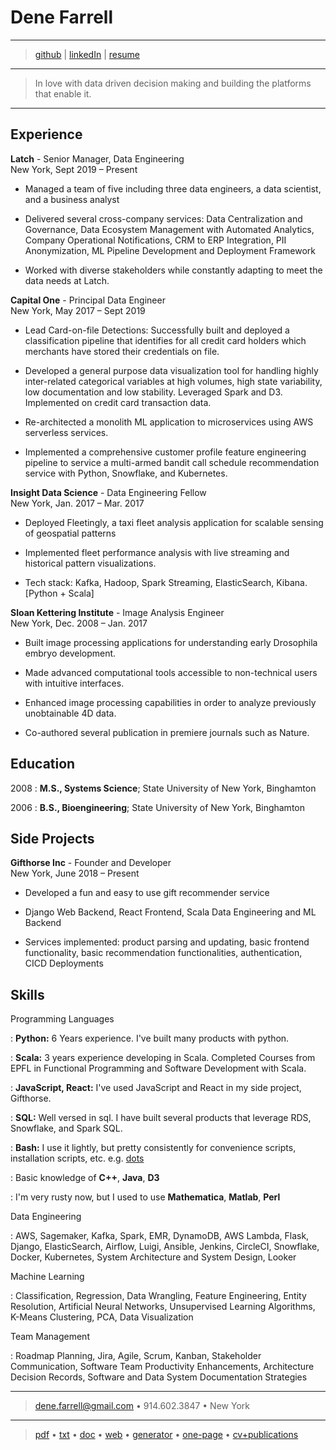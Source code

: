 Dene Farrell
============

----

> [github] | 
> [linkedIn] |
> [resume][web]

----

>  In love with data driven decision making and building the platforms that enable it.

----

Experience
---------
**Latch** - Senior Manager, Data Engineering  
New York, Sept 2019 – Present  

* Managed a team of five including three data engineers, a data scientist, and a business analyst

* Delivered several cross-company services: Data Centralization and Governance, Data Ecosystem Management with Automated Analytics, Company Operational Notifications, CRM to ERP Integration, PII Anonymization, ML Pipeline Development and Deployment Framework 

* Worked with diverse stakeholders while constantly adapting to meet the data needs at Latch.

**Capital One** - Principal Data Engineer  
New York, May 2017 – Sept 2019  

* Lead Card-on-file Detections: Successfully built and deployed a classification pipeline that identifies for all credit card holders which merchants have stored their credentials on file.

* Developed a general purpose data visualization tool for handling highly inter-related categorical variables at high volumes, high state variability, low documentation and low stability. Leveraged Spark and D3. Implemented on credit card transaction data.

* Re-architected a monolith ML application to microservices using AWS serverless services.

* Implemented a comprehensive customer profile feature engineering pipeline to service a multi-armed bandit call schedule recommendation service with Python, Snowflake, and Kubernetes.

**Insight Data Science** - Data Engineering Fellow  
New York, Jan. 2017 – Mar. 2017  

* Deployed Fleetingly, a taxi fleet analysis application for scalable sensing of geospatial patterns

* Implemented fleet performance analysis with live streaming and historical pattern visualizations. 

* Tech stack: Kafka, Hadoop, Spark Streaming, ElasticSearch, Kibana. [Python + Scala]

**Sloan Kettering Institute** - Image Analysis Engineer  
New York, Dec. 2008 – Jan. 2017  

* Built image processing applications for understanding early Drosophila embryo development.

* Made advanced computational tools accessible to non-technical users with intuitive interfaces.

* Enhanced image processing capabilities in order to analyze previously unobtainable 4D data.

* Co-authored several publication in premiere journals such as Nature.

Education
---------

2008
:   **M.S., Systems Science**; State University of New York, Binghamton

2006
:   **B.S., Bioengineering**; State University of New York, Binghamton
								      

Side Projects
--------------------

**Gifthorse Inc** - Founder and Developer  
New York, June 2018 – Present

* Developed a fun and easy to use gift recommender service

* Django Web Backend, React Frontend, Scala Data Engineering and ML Backend

* Services implemented: product parsing and updating, basic frontend functionality, basic recommendation functionalities, authentication, CICD Deployments

Skills
--------------------

Programming Languages

:   **Python:** 6 Years experience. I've built many products with python. 

:   **Scala:**  3 years experience developing in Scala. Completed Courses from EPFL in Functional Programming and Software Development with Scala.

:   **JavaScript, React:** I've used JavaScript and React in my side project, Gifthorse.

:   **SQL:** Well versed in sql. I have built several products that leverage RDS, Snowflake, and Spark SQL. 

:   **Bash:** I use it lightly, but pretty consistently for convenience scripts, installation scripts, etc. e.g. [dots]

:   Basic knowledge of **C++**, **Java**, **D3** 

:   I'm very rusty now, but I used to use **Mathematica**, **Matlab**, **Perl**


Data Engineering

:   AWS, Sagemaker, Kafka, Spark, EMR, DynamoDB, AWS Lambda, Flask, Django, ElasticSearch, Airflow, Luigi, Ansible, Jenkins, CircleCI, Snowflake, Docker, Kubernetes, System Architecture and System Design, Looker

Machine Learning

:   Classification, Regression, Data Wrangling, Feature Engineering, Entity Resolution, Artificial Neural Networks, Unsupervised Learning Algorithms, K-Means Clustering, PCA, Data Visualization

Team Management 

:    Roadmap Planning, Jira, Agile, Scrum, Kanban, Stakeholder Communication, Software Team Productivity Enhancements, Architecture Decision Records, Software and Data System Documentation Strategies 

----

> <dene.farrell@gmail.com> • 914.602.3847 • New York

---- 

> [pdf] • [txt] • [doc] • [web] • [generator] • [one-page] • [cv+publications]

[pdf]: https://dfarrel1.github.io/index.pdf "pdf version"
[txt]: https://dfarrel1.github.io/index.txt "tex version"
[doc]: https://dfarrel1.github.io/index.docx "doc version"
[web]: https://dfarrel1.github.io/ "web version"
[generator]: https://github.com/dfarrel1/dfarrel1.github.io/ "resume generator"
[one-page]: https://dfarrel1.github.io/one-page/Dene-Farrell-resume-2020-July-onepage.pdf "one page pdf"
[cv+publications]: https://dfarrel1.github.io/one-page/Dene-Farrell-CV-2020-July.pdf "vc pdf"
[github]: https://github.com/dfarrel1 "personal github"
[linkedin]: https://www.linkedin.com/in/denefarrell/ "personal linkedin"
[gifthorse]: https://gifthorse.shop "gifthorse"
[dots]: https://github.com/dfarrel1/dots "personal dots repo"


